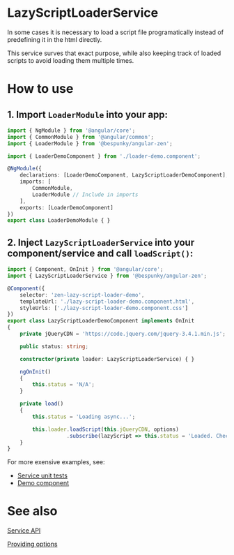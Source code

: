 # LazyScriptLoaderService
In some cases it is necessary to load a script file programatically instead of predefining it in the html directly.

This service surves that exact purpose, while also keeping track of loaded scripts to avoid loading them multiple times.

# How to use
## 1. Import `LoaderModule` into your app:
```typescript
import { NgModule } from '@angular/core';
import { CommonModule } from '@angular/common';
import { LoaderModule } from '@bespunky/angular-zen';

import { LoaderDemoComponent } from './loader-demo.component';

@NgModule({
    declarations: [LoaderDemoComponent, LazyScriptLoaderDemoComponent],
    imports: [
        CommonModule,
        LoaderModule // Include in imports
    ],
    exports: [LoaderDemoComponent]
})
export class LoaderDemoModule { }

```

## 2. Inject `LazyScriptLoaderService` into your component/service and call `loadScript()`:

```typescript
import { Component, OnInit } from '@angular/core';
import { LazyScriptLoaderService } from '@bespunky/angular-zen';

@Component({
    selector: 'zen-lazy-script-loader-demo',
    templateUrl: './lazy-script-loader-demo.component.html',
    styleUrls: ['./lazy-script-loader-demo.component.css']
})
export class LazyScriptLoaderDemoComponent implements OnInit
{
    private jQueryCDN = 'https://code.jquery.com/jquery-3.4.1.min.js';

    public status: string;

    constructor(private loader: LazyScriptLoaderService) { }

    ngOnInit()
    {
        this.status = 'N/A';
    }

    private load()
    {
        this.status = 'Loading async...';

        this.loader.loadScript(this.jQueryCDN, options)
                   .subscribe(lazyScript => this.status = 'Loaded. Check <head> element.');
    }
}
```

For more exensive examples, see:
* [Service unit tests](https://dev.azure.com/BeSpunky/BeSpunky%20Libraries/_git/angular-zen?path=%2Fprojects%2Fbespunky%2Fangular-zen%2Fsrc%2Flib%2Floader%2FLazyScriptLoader%2Flazy-script-loader.service.spec.ts&version=GBmaster)
* [Demo component](https://dev.azure.com/BeSpunky/BeSpunky%20Libraries/_git/angular-zen?path=%2Fprojects%2Fdemo%2Fsrc%2Fapp%2Fmodules%2Floader-demo%2Flazy-script-loader-demo&version=GBmaster)

# See also
[Service API](https://dev.azure.com/BeSpunky/BeSpunky%20Libraries/_git/angular-zen?path=%2Fprojects%2Fbespunky%2Fangular-zen%2Fsrc%2Flib%2Floader%2FLazyScriptLoader%2Flazy-script-loader.service.ts&version=GBmaster)

[Providing options](LazyScriptLoaderService/Options)